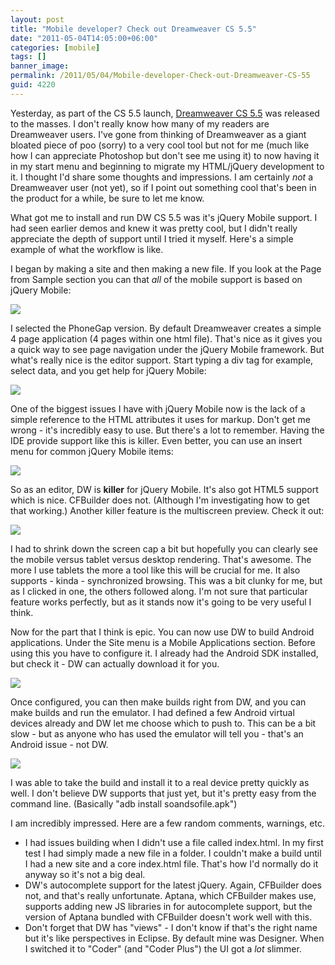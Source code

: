```yaml
---
layout: post
title: "Mobile developer? Check out Dreamweaver CS 5.5"
date: "2011-05-04T14:05:00+06:00"
categories: [mobile]
tags: []
banner_image: 
permalink: /2011/05/04/Mobile-developer-Check-out-Dreamweaver-CS-55
guid: 4220
---
```


Yesterday, as part of the CS 5.5 launch, <a href="http://www.adobe.com/products/dreamweaver.html">Dreamweaver CS 5.5</a> was released to the masses. I don't really know how many of my readers are Dreamweaver users. I've gone from thinking of Dreamweaver as a giant bloated piece of poo (sorry) to a very cool tool but not for me (much like how I can appreciate Photoshop but don't see me using it) to now having it in my start menu and beginning to migrate my HTML/jQuery development to it. I thought I'd share some thoughts and impressions. I am certainly <i>not</i> a Dreamweaver user (not yet), so if I point out something cool that's been in the product for a while, be sure to let me know.
<!--more-->
What got me to install and run DW CS 5.5 was it's jQuery Mobile support. I had seen earlier demos and knew it was pretty cool, but I didn't really appreciate the depth of support until I tried it myself. Here's a simple example of what the workflow is like.

I began by making a site and then making a new file. If you look at the Page from Sample section you can that <i>all</i> of the mobile support is based on jQuery Mobile:

<img src="https://static.raymondcamden.com/images/ScreenClip83.png" />

I selected the PhoneGap version. By default Dreamweaver creates a simple 4 page application (4 pages within one html file). That's nice as it gives you a quick way to see page navigation under the jQuery Mobile framework. But what's really nice is the editor support. Start typing a div tag for example, select data, and you get help for jQuery Mobile:


<img src="https://static.raymondcamden.com/images/cfjedi/ScreenClip84.png" />

One of the biggest issues I have with jQuery Mobile now is the lack of a simple reference to the HTML attributes it uses for markup. Don't get me wrong - it's incredibly easy to use. But there's a lot to remember. Having the IDE provide support like this is killer. Even better, you can use an insert menu for common jQuery Mobile items:

<img src="https://static.raymondcamden.com/images/cfjedi/ScreenClip85.png" />

So as an editor, DW is <b>killer</b> for jQuery Mobile. It's also got HTML5 support which is nice. CFBuilder does not. (Although I'm investigating how to get that working.) Another killer feature is the multiscreen preview. Check it out:

<img src="https://static.raymondcamden.com/images/cfjedi/ScreenClip86.png" />

I had to shrink down the screen cap a bit but hopefully you can clearly see the mobile versus tablet versus desktop rendering. That's awesome. The more I use tablets the more a tool like this will be crucial for me. It also supports - kinda - synchronized browsing. This was a bit clunky for me, but as I clicked in one, the others followed along. I'm not sure that particular feature works perfectly, but as it stands now it's going to be very useful I think.

Now for the part that I think is epic. You can now use DW to build Android applications. Under the Site menu is a Mobile Applications section. Before using this you have to configure it. I already had the Android SDK installed, but check it - DW can actually download it for you.

<img src="https://static.raymondcamden.com/images/cfjedi/ScreenClip87.png" />

Once configured, you can then make builds right from DW, and you can make builds and run the emulator. I had defined a few Android virtual devices already and DW let me choose which to push to. This can be a bit slow - but as anyone who has used the emulator will tell you - that's an Android issue - not DW. 

<img src="https://static.raymondcamden.com/images/cfjedi/ScreenClip88.png" />

I was able to take the build and install it to a real device pretty quickly as well. I don't believe DW supports that just yet, but it's pretty easy from the command line. (Basically "adb install soandsofile.apk")

I am incredibly impressed. Here are a few random comments, warnings, etc.

<ul>
<li>I had issues building when I didn't use a file called index.html. In my first test I had simply made a new file in a folder. I couldn't make a build until I had a new site and a core index.html file. That's how I'd normally do it anyway so it's not a big deal. 
<li>DW's autocomplete support for the latest jQuery. Again, CFBuilder does not, and that's really unfortunate. Aptana, which CFBuilder makes use, supports adding new JS libraries in for autocomplete support, but the version of Aptana bundled with CFBuilder doesn't work well with this. 
<li>Don't forget that DW has "views" - I don't know if that's the right name but it's like perspectives in Eclipse. By default mine was Designer. When I switched it to "Coder" (and "Coder Plus") the UI got a <i>lot</i> slimmer.
</ul>